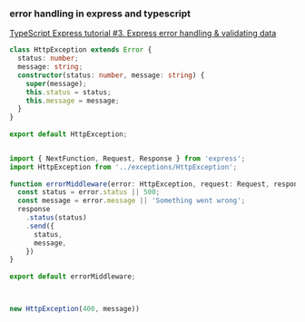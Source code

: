 ### error handling in express and typescript


[TypeScript Express tutorial #3. Express error handling &amp; validating data](https://wanago.io/2018/12/17/typescript-express-error-handling-validation/ "TypeScript Express tutorial #3. Express error handling &amp; validating data")




```typescript
class HttpException extends Error {
  status: number;
  message: string;
  constructor(status: number, message: string) {
    super(message);
    this.status = status;
    this.message = message;
  }
}
 
export default HttpException;


import { NextFunction, Request, Response } from 'express';
import HttpException from '../exceptions/HttpException';
 
function errorMiddleware(error: HttpException, request: Request, response: Response, next: NextFunction) {
  const status = error.status || 500;
  const message = error.message || 'Something went wrong';
  response
    .status(status)
    .send({
      status,
      message,
    })
}
 
export default errorMiddleware;



new HttpException(400, message))

```
